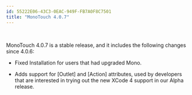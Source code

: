 ```yaml
---
id: 55222E06-43C3-0EAC-949F-FB7A0F8C7501
title: "MonoTouch 4.0.7"
---
```


&nbsp;

MonoTouch 4.0.7 is a stable release, and it includes the following changes
since 4.0.6:

-  Fixed Installation for users that had upgraded Mono.   
    

-  Adds support for [Outlet] and [Action] attributes, used by developers that are interested in trying out the new XCode 4 support in our Alpha release.
